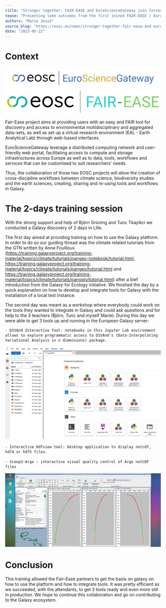 ```yaml
---
title: "Stronger together: FAIR-EASE and EuroScienceGateway join forces" 
tease: "Presenting some outcomes from the first joined FAIR-EASE / EuroScienceGateway workshop"
authors: "Marie Jossé"
source_blog: "https://eosc.eu/news/stronger-together-fair-ease-and-eurosciencegateway-join-forces"
date: "2023-05-22"
---
```


# Context

![EOSC EuroScienceGateway](images/eurosciencegateway.png)
![EOSC Fair-Ease](images/fair_ease_colour.png)

Fair-Ease project aims at providing users with an easy and FAIR tool for discovery and access to environmental multidisciplinary and aggregated data-sets, as well as set up a virtual research environment (EAL - Earth Analytical Lab) through web-based interfaces.

EuroScienceGateway leverage a distributed computing network and user-friendly web portal, facilitating access to compute and storage infrastructures across Europe as well as to data, tools, workflows and services that can be customised to suit researchers’ needs.

Thus, the collaboration of those two EOSC projects will allow the creation of cross-discipline workflows between climate science, biodiversity studies and the earth sciences, creating, sharing and re-using tools and workflows in Galaxy.


# The 2-days training session

With the strong support and help of Björn Grüning and Tunc Tkayikci we conducted a Galaxy discovery of 2 days in Lille. 

The first day aimed at providing training on how to use the Galaxy platform. In order to do so our guiding thread was the climate related tutorials from the GTN written by Anne Fouilloux (https://training.galaxyproject.org/training-material/topics/climate/tutorials/pangeo-notebook/tutorial.html, https://training.galaxyproject.org/training-material/topics/climate/tutorials/pangeo/tutorial.html and https://training.galaxyproject.org/training-material/topics/climate/tutorials/panoply/tutorial.html) after a bief introduction from the Galaxy for Ecology initiative. 
We finished the day by a quick explanation on how to develop and integrate tools for Galaxy with the installation of a local test instance.

The second day was meant as a workshop where everybody could work on the tools they wanted to integrate in Galaxy and could ask questions and for help to the 3 teachers (Björn, Tunc and myself Marie).
During this day we were able to get 3 tools up and running in the European Galaxy server:

	- DIVAnd Interactive Tool: notebooks in this Jupyter Lab environment allows to explore programmatic access to DIVAnd's (Data-Interpolating Variational Analysis in n dimensions) package.
![DIVAnd jupyterlab](images/divand.png)
	
	- Interactive Hdfview tool: Desktop application to display netcdf, hdf4 or hdf5 files.
	
	- Scoop3-Argo : interactive visual quality control of Argo netCDF files
![Scoop3-Argo](images/scoop3.png)


# Conclusion

This training allowed the Fair-Ease partners to get the basis on galaxy on how to use the platform and how to integrate tools. It was pretty efficient as we succeeded, with the attendants, to get 3 tools ready and even more still in production. We hope to continue this collaboration and go on contributing to the Galaxy ecosystem.






